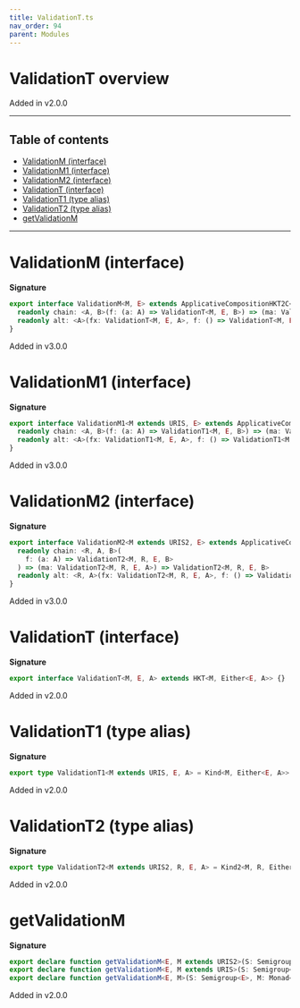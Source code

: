```yaml
---
title: ValidationT.ts
nav_order: 94
parent: Modules
---
```


# ValidationT overview

Added in v2.0.0

---

<h2 class="text-delta">Table of contents</h2>

- [ValidationM (interface)](#validationm-interface)
- [ValidationM1 (interface)](#validationm1-interface)
- [ValidationM2 (interface)](#validationm2-interface)
- [ValidationT (interface)](#validationt-interface)
- [ValidationT1 (type alias)](#validationt1-type-alias)
- [ValidationT2 (type alias)](#validationt2-type-alias)
- [getValidationM](#getvalidationm)

---

# ValidationM (interface)

**Signature**

```ts
export interface ValidationM<M, E> extends ApplicativeCompositionHKT2C<M, URI, E> {
  readonly chain: <A, B>(f: (a: A) => ValidationT<M, E, B>) => (ma: ValidationT<M, E, A>) => ValidationT<M, E, B>
  readonly alt: <A>(fx: ValidationT<M, E, A>, f: () => ValidationT<M, E, A>) => ValidationT<M, E, A>
}
```

Added in v3.0.0

# ValidationM1 (interface)

**Signature**

```ts
export interface ValidationM1<M extends URIS, E> extends ApplicativeComposition12C<M, URI, E> {
  readonly chain: <A, B>(f: (a: A) => ValidationT1<M, E, B>) => (ma: ValidationT1<M, E, A>) => ValidationT1<M, E, B>
  readonly alt: <A>(fx: ValidationT1<M, E, A>, f: () => ValidationT1<M, E, A>) => ValidationT1<M, E, A>
}
```

Added in v3.0.0

# ValidationM2 (interface)

**Signature**

```ts
export interface ValidationM2<M extends URIS2, E> extends ApplicativeComposition22C<M, URI, E> {
  readonly chain: <R, A, B>(
    f: (a: A) => ValidationT2<M, R, E, B>
  ) => (ma: ValidationT2<M, R, E, A>) => ValidationT2<M, R, E, B>
  readonly alt: <R, A>(fx: ValidationT2<M, R, E, A>, f: () => ValidationT2<M, R, E, A>) => ValidationT2<M, R, E, A>
}
```

Added in v3.0.0

# ValidationT (interface)

**Signature**

```ts
export interface ValidationT<M, E, A> extends HKT<M, Either<E, A>> {}
```

Added in v2.0.0

# ValidationT1 (type alias)

**Signature**

```ts
export type ValidationT1<M extends URIS, E, A> = Kind<M, Either<E, A>>
```

Added in v2.0.0

# ValidationT2 (type alias)

**Signature**

```ts
export type ValidationT2<M extends URIS2, R, E, A> = Kind2<M, R, Either<E, A>>
```

Added in v2.0.0

# getValidationM

**Signature**

```ts
export declare function getValidationM<E, M extends URIS2>(S: Semigroup<E>, M: Monad2<M>): ValidationM2<M, E>
export declare function getValidationM<E, M extends URIS>(S: Semigroup<E>, M: Monad1<M>): ValidationM1<M, E>
export declare function getValidationM<E, M>(S: Semigroup<E>, M: Monad<M>): ValidationM<M, E>
```

Added in v2.0.0
